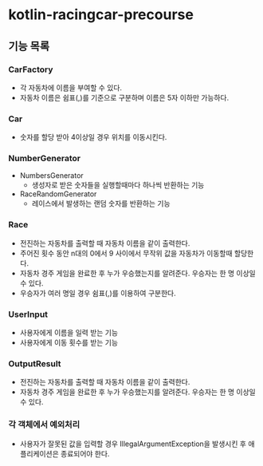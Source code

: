 # kotlin-racingcar-precourse

## 기능 목록

### CarFactory

- 각 자동차에 이름을 부여할 수 있다.
- 자동차 이름은 쉼표(,)를 기준으로 구분하며 이름은 5자 이하만 가능하다.

### Car
- 숫자를 할당 받아 4이상일 경우 위치를 이동시킨다.

### NumberGenerator
- NumbersGenerator
  - 생성자로 받은 숫자들을 실행할때마다 하나씩 반환하는 기능
- RaceRandomGenerator
  - 레이스에서 발생하는 랜덤 숫자를 반환하는 기능
### Race
- 전진하는 자동차를 출력할 때 자동차 이름을 같이 출력한다.
- 주어진 횟수 동안 n대의 0에서 9 사이에서 무작위 값을 자동차가 이동할때 할당한다.
- 자동차 경주 게임을 완료한 후 누가 우승했는지를 알려준다. 우승자는 한 명 이상일 수 있다.
- 우승자가 여러 명일 경우 쉼표(,)를 이용하여 구분한다.

### UserInput

- 사용자에게 이름을 일력 받는 기능
- 사용자에게 이동 횟수를 받는 기능

### OutputResult

- 전진하는 자동차를 출력할 때 자동차 이름을 같이 출력한다.
- 자동차 경주 게임을 완료한 후 누가 우승했는지를 알려준다. 우승자는 한 명 이상일 수 있다.

### 각 객체에서 예외처리

- 사용자가 잘못된 값을 입력할 경우 IllegalArgumentException을 발생시킨 후 애플리케이션은 종료되어야 한다.
